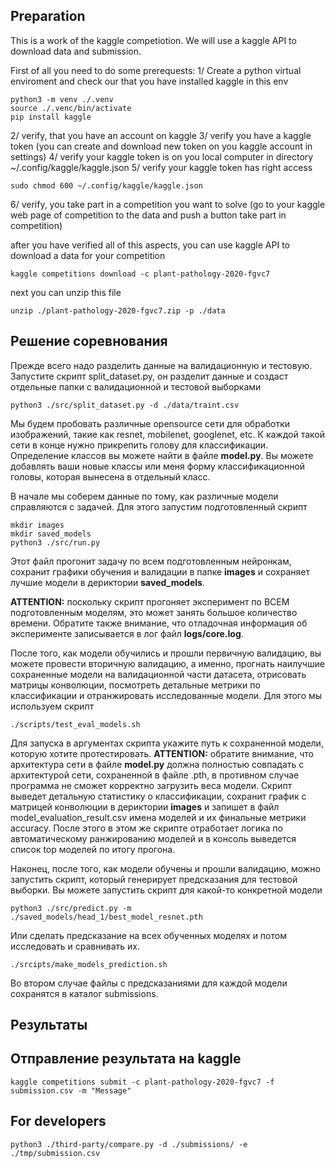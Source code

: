 ## Preparation

This is a work of the kaggle competiotion. We will use a kaggle API to download data and submission.

First of all you need to do some prerequests:
1/ Create a python virtual enviroment and check our that you have installed kaggle in this env
```
python3 -m venv ./.venv
source ./.venc/bin/activate
pip install kaggle
```
2/ verify, that you have an account on kaggle
3/ verify you have a kaggle token (you can create and download new token on you kaggle account in settings)
4/ verify your kaggle token is on you local computer in directory ~/.config/kaggle/kaggle.json
5/ verify your kaggle token has right access
```
sudo chmod 600 ~/.config/kaggle/kaggle.json
```
6/ verify, you take part in a competition you want to solve (go to your kaggle web page of competition to the data and push a button take part in competition)

after you have verified all of this aspects, you can use kaggle API to download a data for your competition
```
kaggle competitions download -c plant-pathology-2020-fgvc7
```

next you can unzip this file
```
unzip ./plant-pathology-2020-fgvc7.zip -p ./data
```


## Решение соревнования

Прежде всего надо разделить данные на валидационную и тестовую. Запустите скрипт split_dataset.py, он разделит данные и создаст отдельные папки
с валидационной и тестовой выборками
```
python3 ./src/split_dataset.py -d ./data/traint.csv
```

Мы будем пробовать различные opensource сети для обработки изображений, такие как resnet, mobilenet, googlenet, etc. 
К каждой такой сети в конце нужно прикрепить голову для классификации. Определение классов вы можете найти в файле 
__model.py__. Вы можете добавлять ваши новые классы или меня форму классификационной головы, которая вынесена в отдельный 
класс. 

В начале мы соберем данные по тому, как различные модели справляются с задачей. Для этого запустим подготовленный скрипт
```
mkdir images
mkdir saved_models
python3 ./src/run.py
```

Этот файл прогонит задачу по всем подготовленным нейронкам, сохранит графики обучения и валидации в папке __images__ и
сохраняет лучшие модели в дериктории __saved_models__. 

__ATTENTION:__ поскольку скрипт прогоняет эксперимент по ВСЕМ подготовленным моделям, это может занять большое количество 
времени. Обратите также внимание, что отладочная информация об эксперименте записывается в лог файл __logs/core.log__.

После того, как модели обучились и прошли первичную валидацию, вы можете провести вторичную валидацию, а именно, прогнать
наилучшие сохраненные модели на валидационной части датасета, отрисовать матрицы конволюции, посмотреть детальные
метрики по классификации и отранжировать исследованные модели. Для этого мы используем скрипт
```
./scripts/test_eval_models.sh
```
Для запуска в аргументах скрипта укажите путь к сохраненной модели, которую хотите протестировать. 
__ATTENTION:__ обратите внимание, что архитектура сети в файле __model.py__ должна полностью совпадать с архитектурой сети, сохраненной в файле .pth,
в противном случае программа не сможет корректно загрузить веса модели.
Скрипт выведет детальную статистику о классификации, сохранит график с матрицей конволюции в дериктории __images__ и запишет в файл
model_evaluation_result.csv имена моделей и их финальные метрики accuracy. После этого в этом же скрипте отработает логика по 
автоматическому ранжированию моделей и в консоль выведется список top моделей по итогу прогона.

Наконец, после того, как модели обучены и прошли валидацию, можно запустить скрипт, который генерирует предсказания для тестовой выборки.
Вы можете запустить скрипт для какой-то конкретной модели
```
python3 ./src/predict.py -m ./saved_models/head_1/best_model_resnet.pth
```
Или сделать предсказание на всех обученных моделях и потом исследовать и сравнивать их.
```
./srcipts/make_models_prediction.sh
```
Во втором случае файлы с предсказаниями для каждой модели сохранятся в каталог submissions.

## Результаты

## Отправление результата на kaggle

```
kaggle competitions submit -c plant-pathology-2020-fgvc7 -f submission.csv -m "Message"
```

## For developers

```
python3 ./third-party/compare.py -d ./submissions/ -e ./tmp/submission.csv
```